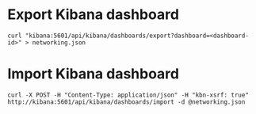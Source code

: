 # Export Kibana dashboard

```
curl "kibana:5601/api/kibana/dashboards/export?dashboard=<dashboard-id>" > networking.json
```

# Import Kibana dashboard

```
curl -X POST -H "Content-Type: application/json" -H "kbn-xsrf: true" http://kibana:5601/api/kibana/dashboards/import -d @networking.json
```